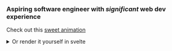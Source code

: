### Aspiring software engineer with *significant* web dev experience
Check out this [sweet animation](https://svelte.dev/repl/58015a8320bc440d8ba64fb58de7d742?version=4.2.11)

<details>
  <summary>Or render it yourself in svelte</summary>

```svelte
<script>
  var showcaseElems = Array.from({length: 9}, (_, i) => (i + 1) * 100)
  var sweet = [
    "s",
    "w",
    "e",
    "e",
    "t",
  ]
  var sweetI = Array.from({length: sweet.length}, (_, i) => i + 1)

  setInterval(() => {
    showcaseElems.push(900 - showcaseElems.shift())
    showcaseElems = showcaseElems
    sweetI.push(sweetI.length - sweetI.shift())
    sweetI = sweetI
  }, 100)
</script>

<svelte:head>
  <link rel="preconnect" href="https://fonts.googleapis.com">
  <link rel="preconnect" href="https://fonts.gstatic.com">
  <link href="https://fonts.googleapis.com/css2?family=Noto+Sans:ital,wdth,wght@0,62.5..100,100..900;1,62.5..100,100..900&display=swap" rel="stylesheet">
</svelte:head>

<h1>
  Look at this
  {#each sweet as l, i}
    <i style:font-variation-settings="'wdth' {((37.5 / 4) * (sweetI[i])) + 62.5}, 'wght' {((800 / 4) * (sweetI[i])) + 100}">{l[0]}</i>
  {/each}
  animation
</h1>

<div class="variable-showcase">
  {#each showcaseElems as i}
  <p class="variable-showcase-item" style:font-weight={i}>Animation</p>
  {/each}
</div>

<style>
  * {
    font-family: "Noto Sans";
    transition: 0.5s;
  }
  .variable-showcase {
    display: flex;
    flex-direction: column;
    align-items: center;
    width: 100px;
  }
  .variable-showcase-item {
    margin: 0;
  }
</style>
```

</details>
